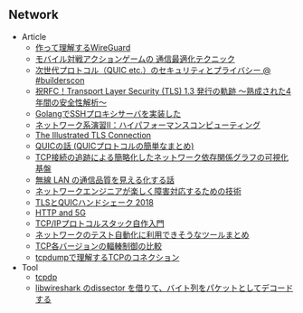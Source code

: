 ## Network

+ Article
    + [作って理解するWireGuard](https://speakerdeck.com/fadis/zuo-tuteli-jie-suruwireguard)
    + [モバイル対戦アクションゲームの 通信最適化テクニック](http://www.jp.square-enix.com/conference/2018/onlinetech/pdf/20180421_ishimori.pdf)
    + [次世代プロトコル（QUIC etc.）のセキュリティとプライバシー @ #builderscon](http://blog.kazuhooku.com/2018/09/quic-builderscon.html)
    + [祝RFC！Transport Layer Security (TLS) 1.3 発行の軌跡 ～熟成された4年間の安全性解析～](https://lepidum.co.jp/blog/2018-10-01/tls1_3security/)
    + [GolangでSSHプロキシサーバを実装した](https://speakerdeck.com/tsurubee/golangtesshhurokisisahawoshi-zhuang-sita-6ff62aee-12f3-40f5-9e99-f21c5e169d97)
    + [ネットワーク系演習II：ハイパフォーマンスコンピューティング](https://github.com/fukushimalab/hpc_exercise)
    + [The Illustrated TLS Connection](https://tls.ulfheim.net/)
    + [QUICの話 (QUICプロトコルの簡単なまとめ)](https://asnokaze.hatenablog.com/entry/2018/10/31/020215)
    + [TCP接続の追跡による簡略化したネットワーク依存関係グラフの可視化基盤](https://blog.yuuk.io/entry/2018/mftracer)
    + [無線 LAN の通信品質を見える化する話](https://engineer.dena.jp/2018/12/wireless-lan-quality-visualize.html)
    + [ネットワークエンジニアが楽しく障害対応するための技術](https://qiita.com/matagawa/items/8213a3dde1a23a93f1eb)
    + [TLSとQUICハンドシェーク 2018](https://qiita.com/tatsuhiro-t/items/87127af3e77cc9364b8f)
    + [HTTP and 5G ](https://www.slideshare.net/dynamis/httpp-and-5g-fixed1)
    + [TCP/IPプロトコルスタック自作入門](https://www.slideshare.net/pandax381/tcpip-105857327)
    + [ネットワークのテスト自動化に利用できそうなツールまとめ](https://tekunabe.hatenablog.jp/entry/2019/01/16/nw_auto_test_too)
    + [TCP各バージョンの輻輳制御の比較](http://www.net.c.dendai.ac.jp/~yutaro/)
    + [tcpdumpで理解するTCPのコネクション](https://qiita.com/keikmobile/items/93cf6dc5b95019c6a442)
+ Tool
    + [tcpdp](https://github.com/k1LoW/tcpdp)
    + [libwireshark のdissector を借りて、バイト列をパケットとしてデコードする](https://codeout.hatenablog.com/entry/2018/09/17/171136)
